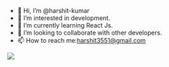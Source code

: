 - 👋 Hi, I’m @harshit-kumar
- 👀 I’m interested in development.
- 🌱 I’m currently learning React Js.
- 💞️ I’m looking to collaborate with other developers.
- 📫 How to reach me:harshit3551@gmail.com
<img src="https://github-readme-stats.vercel.app/api?username=harshit-kumar78&&show_icons=true&title_color=ffffff&icon_color=bb2acf&text_color=daf7dc&bg_color=151515">

<!---
harshit-kumar78/harshit-kumar78 is a ✨ special ✨ repository because its `README.md` (this file) appears on your GitHub profile.
You can click the Preview link to take a look at your changes.
--->
